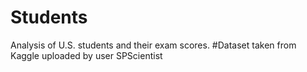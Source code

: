 # Students
Analysis of U.S. students and their exam scores.
#Dataset taken from Kaggle uploaded by user SPScientist
